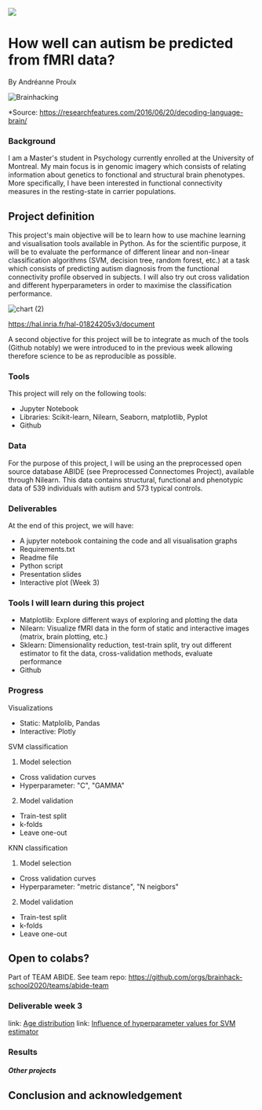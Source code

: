 [![](https://img.shields.io/badge/Visit-our%20project%20page-ff69b4)](https://school.brainhackmtl.org/project/template)

# How well can autism be predicted from fMRI data?

By Andréanne Proulx

![Brainhacking](https://cdn2.researchfeatures.com/wp-content/uploads/2016/06/Decoding_language_brain.jpg)

*Source: https://researchfeatures.com/2016/06/20/decoding-language-brain/

### Background

I am a Master's student in Psychology currently enrolled at the University of Montreal. My main focus is in genomic imagery which consists of relating information about genetics to fonctional and structural brain phenotypes. More specifically, I have been interested in functional connectivity measures in the resting-state in carrier populations. 

## Project definition 

This project's main objective will be to learn how to use machine learning and visualisation tools available in Python. As for the scientific purpose, it will be to evaluate the performance of different linear and non-linear classification algorithms (SVM, decision tree, random forest, etc.) at a task which consists of predicting autism diagnosis from the functional connectivity profile observed in subjects. I will also try out cross validation and different hyperparameters in order to maximise the classification performance.    

![chart (2)](https://user-images.githubusercontent.com/65092948/82572545-7f161a80-9b52-11ea-9380-640eca9851bd.jpg)

https://hal.inria.fr/hal-01824205v3/document

A second objective for this project will be to integrate as much of the tools (Github notably) we were introduced to in the previous week allowing therefore science to be as reproducible as possible. 

### Tools 

This project will rely on the following tools: 
 * Jupyter Notebook 
 * Libraries: Scikit-learn, Nilearn, Seaborn, matplotlib, Pyplot
 * Github 

### Data 
For the purpose of this project, I will be using an the preprocessed open source database ABIDE (see Preprocessed Connectomes Project), available through Nilearn. This data contains structural, functional and phenotypic data of 539 individuals with autism and 573 typical controls.  

### Deliverables
At the end of this project, we will have:
 
 - A jupyter notebook containing the code and all visualisation graphs
 - Requirements.txt
 - Readme file 
 - Python script
 - Presentation slides
 - Interactive plot (Week 3)
 
### Tools I will learn during this project
 - Matplotlib: Explore different ways of exploring and plotting the data
 - Nilearn: Visualize fMRI data in the form of static and interactive images (matrix, brain plotting, etc.)
 - Sklearn: Dimensionality reduction, test-train split, try out different estimator to fit the data, cross-validation methods, evaluate performance
 - Github
 
### Progress
Visualizations
 - Static: Matplolib, Pandas
 - Interactive: Plotly
 
SVM classification
1. Model selection 
 - Cross validation curves
 - Hyperparameter: "C", "GAMMA"
2. Model validation
 - Train-test split
 - k-folds
 - Leave one-out


KNN classification
1. Model selection 
 - Cross validation curves
 - Hyperparameter: "metric distance", "N neigbors"
2. Model validation
 - Train-test split
 - k-folds
 - Leave one-out


## Open to colabs?
Part of TEAM ABIDE. See team repo: https://github.com/orgs/brainhack-school2020/teams/abide-team

### Deliverable week 3
link: [Age distribution](https://anproulx.github.io)
link: [Influence of hyperparameter values for SVM estimator]()
### Results 
##### Other projects
## Conclusion and acknowledgement

